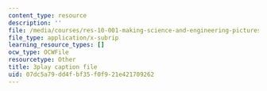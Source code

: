 ```yaml
---
content_type: resource
description: ''
file: /media/courses/res-10-001-making-science-and-engineering-pictures-a-practical-guide-to-presenting-your-work-spring-2016/07dc5a79dd4fbf35f0f921e421709262_DAyXoA2W7bU.srt
file_type: application/x-subrip
learning_resource_types: []
ocw_type: OCWFile
resourcetype: Other
title: 3play caption file
uid: 07dc5a79-dd4f-bf35-f0f9-21e421709262
---
```

